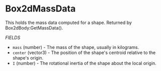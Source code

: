 # Box2dMassData
This holds the mass data computed for a shape. Returned by Box2dBody:GetMassData().

_FIELDS_
* `mass` (number) - The mass of the shape, usually in kilograms.
* `center` (vector3) - The position of the shape's centroid relative to the shape's origin.
* `I` (number) -  The rotational inertia of the shape about the local origin.
